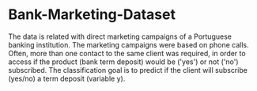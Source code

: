 # Bank-Marketing-Dataset
The data is related with direct marketing campaigns of a Portuguese banking institution. The marketing campaigns were based on phone calls. Often, more than one contact to the same client was required, in order to access if the product (bank term deposit) would be ('yes') or not ('no') subscribed.  The classification goal is to predict if the client will subscribe (yes/no) a term deposit (variable y).  
